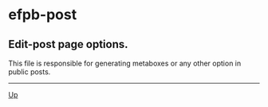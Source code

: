 # efpb-post

## Edit-post page options.

This file is responsible for generating metaboxes or any other option in public posts.

---
[Up](/README.md)
